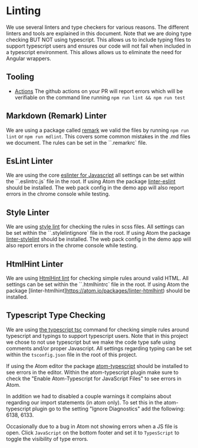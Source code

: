 # Linting

We use several linters and type checkers for various reasons. The different linters and tools are explained in this document. Note that we are doing type checking BUT NOT using typescript. This allows us to include typing files to support typescript users and ensures our code will not fail when included in a typescript environment. This allows allows us to eliminate the need for Angular wrappers.

## Tooling

- [Actions](https://github.com/infor-design/enterprise-wc/actions) The github actions on your PR will report errors which will be verifiable on the command line running `npm run lint && npm run test`

## Markdown (Remark) Linter

We are using a package called [remark](https://github.com/remarkjs/remark/tree/main/packages/remark-cli) we valid the files by running `npm run lint` or `npm run mdlint`. This covers some common mistakes in the .md files we document. The rules can be set in the ``.remarkrc` file.

## EsLint Linter

We are using the core [eslinter for Javascript](https://eslint.org/) all settings can be set within the ``.eslintrc.js` file in the root. If using Atom the package [linter-eslint](https://atom.io/packages/linter-eslint) should be installed. The web pack config in the demo app will also report errors in the chrome console while testing.

## Style Linter

We are using [style lint](https://github.com/stylelint/stylelint) for checking the rules in scss files. All settings can be set within the ``.stylelintignore` file in the root. If using Atom the package [linter-stylelint](https://atom.io/packages/linter-stylelint) should be installed. The web pack config in the demo app will also report errors in the chrome console while testing.

## HtmlHint Linter

We are using [HtmlHint lint](https://github.com/htmlhint/HTMLHint) for checking simple rules around valid HTML. All settings can be set within the ``.htmlhintrc` file in the root. If using Atom the package [linter-htmlhint]https://atom.io/packages/linter-htmlhint) should be installed.

## Typescript Type Checking

We are using [the typescript tsc](https://www.typescriptlang.org/docs/handbook/compiler-options.html) command for checking simple rules around typescript and typings to support typescript users. Note that in this project we chose to not use typescript but we make the code type safe using comments and/or proper Javascript. All settings regarding typing can be set within the `tsconfig.json` file in the root of this project.

If using the Atom editor the package [atom-typescript](https://atom.io/packages/atom-typescript) should be installed to see errors in the editor. Within the atom-typescript plugin make sure to check the "Enable Atom-Typescript for JavaScript Files" to see errors in Atom.

In addition we had to disabled a couple warnings it complains about regarding our import statements (in atom only). To set this in the atom-typescript plugin go to the setting  "Ignore Diagnostics" add the following: 6138, 6133.

Occasionally due to a bug in Atom not showing errors when a JS file is open. Click `JavaScript` on the bottom footer and set it to `TypesScript` to toggle the visibility of type errors.

